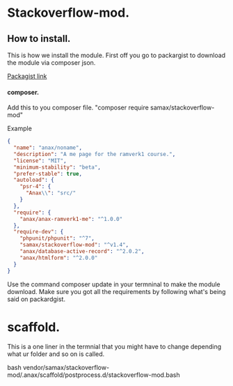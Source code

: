 # Stackoverflow-mod.

## How to install.

This is how we install the module. First off you go to packargist to download
the module via composer json.

[Packagist link](https://packagist.org/packages/samax/stackoverflow-mod)

#### composer.

Add this to you composer file. "composer require samax/stackoverflow-mod"

Example

```json
{
  "name": "anax/noname",
  "description": "A me page for the ramverk1 course.",
  "license": "MIT",
  "minimum-stability": "beta",
  "prefer-stable": true,
  "autoload": {
    "psr-4": {
      "Anax\\": "src/"
    }
  },
  "require": {
    "anax/anax-ramverk1-me": "^1.0.0"
  },
  "require-dev": {
    "phpunit/phpunit": "^7",
    "samax/stackoverflow-mod": "^v1.4",
    "anax/database-active-record": "^2.0.2",
    "anax/htmlform": "^2.0.0"
  }
}
```

Use the command composer update in your termninal to make the module download.
Make sure you got all the requirements by following what's being said on
packardgist.

# scaffold.

This is a one liner in the termnial that you might have to change depending
what ur folder and so on is called.

bash vendor/samax/stackoverflow-mod/.anax/scaffold/postprocess.d/stackoverflow-mod.bash

```

```
